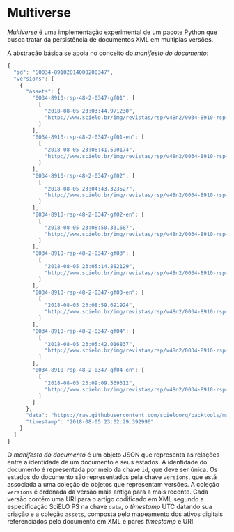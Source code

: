 # Multiverse


*Multiverse* é uma implementação experimental de um pacote Python que busca 
tratar da persistência de documentos XML em multiplas versões.

A abstração básica se apoia no conceito do *manifesto do documento*:

```javascript
{
  "id": "S0034-89102014000200347",
  "versions": [
    {
      "assets": {
        "0034-8910-rsp-48-2-0347-gf01": [
          [
            "2018-08-05 23:03:44.971230",
            "http://www.scielo.br/img/revistas/rsp/v48n2/0034-8910-rsp-48-2-0347-gf01.jpg"
          ]
        ],
        "0034-8910-rsp-48-2-0347-gf01-en": [
          [
            "2018-08-05 23:08:41.590174",
            "http://www.scielo.br/img/revistas/rsp/v48n2/0034-8910-rsp-48-2-0347-gf01-en.jpg"
          ]
        ],
        "0034-8910-rsp-48-2-0347-gf02": [
          [
            "2018-08-05 23:04:43.323527",
            "http://www.scielo.br/img/revistas/rsp/v48n2/0034-8910-rsp-48-2-0347-gf02.jpg"
          ]
        ],
        "0034-8910-rsp-48-2-0347-gf02-en": [
          [
            "2018-08-05 23:08:50.331687",
            "http://www.scielo.br/img/revistas/rsp/v48n2/0034-8910-rsp-48-2-0347-gf02-en.jpg"
          ]
        ],
        "0034-8910-rsp-48-2-0347-gf03": [
          [
            "2018-08-05 23:05:14.882129",
            "http://www.scielo.br/img/revistas/rsp/v48n2/0034-8910-rsp-48-2-0347-gf03.jpg"
          ]
        ],
        "0034-8910-rsp-48-2-0347-gf03-en": [
          [
            "2018-08-05 23:08:59.691924",
            "http://www.scielo.br/img/revistas/rsp/v48n2/0034-8910-rsp-48-2-0347-gf03-en.jpg"
          ]
        ],
        "0034-8910-rsp-48-2-0347-gf04": [
          [
            "2018-08-05 23:05:42.016837",
            "http://www.scielo.br/img/revistas/rsp/v48n2/0034-8910-rsp-48-2-0347-gf04.jpg"
          ]
        ],
        "0034-8910-rsp-48-2-0347-gf04-en": [
          [
            "2018-08-05 23:09:09.569312",
            "http://www.scielo.br/img/revistas/rsp/v48n2/0034-8910-rsp-48-2-0347-gf04-en.jpg"
          ]
        ]
      },
      "data": "https://raw.githubusercontent.com/scieloorg/packtools/master/tests/samples/0034-8910-rsp-48-2-0347.xml",
      "timestamp": "2018-08-05 23:02:29.392990"
    }
  ]
}
```

O *manifesto do documento* é um objeto JSON que representa as relações entre
a identidade de um documento e seus estados. A identidade do documento é 
representada por meio da chave ``id``, que deve ser única. Os estados do
documento são representados pela chave ``versions``, que está associada a uma
coleção de objetos que representam versões. A coleção ``versions`` é ordenada
da versão mais antiga para a mais recente. Cada versão contém uma URI para o 
artigo codificado em XML segundo a especificação SciELO PS na chave ``data``,
o *timestamp* UTC datando sua criação e a coleção ``assets``, composta pelo
mapeamento dos ativos digitais referenciados pelo documento em XML e pares
*timestamp* e URI.

